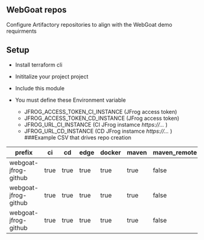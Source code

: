 ## WebGoat repos
Configure Artifactory repositories to align with the WebGoat demo requirments

## Setup
- Install terraform cli
- Inititalize your project project
- Include this module

- You must define these Environment variable
    - JFROG_ACCESS_TOKEN_CI_INSTANCE (JFrog access token)
    - JFROG_ACCESS_TOKEN_CD_INSTANCE (JFrog access token)
    - JFROG_URL_CI_INSTANCE (CI JFrog instamce *https://...* )
    - JFROG_URL_CD_INSTANCE (CD JFrog instamce *https://...* )
###Example CSV that drives repo creation

|prefix|ci|cd|edge|docker|maven|maven_remote|docker_remote|env|federated|xray_enabled|
|----|----|----|----|----|----|----|----|----|----|----|
|webgoat-jfrog-github|true|true|true|true|true|false|false|dev|true|true|
|webgoat-jfrog-github|true|true|true|true|true|false|false|qa|true|true|
|webgoat-jfrog-github|true|true|true|true|true|false|false|prod|true|true|